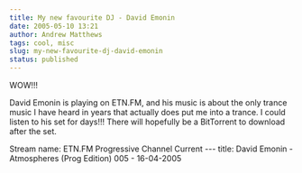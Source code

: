 ```yaml
---
title: My new favourite DJ - David Emonin
date: 2005-05-10 13:21
author: Andrew Matthews
tags: cool, misc
slug: my-new-favourite-dj-david-emonin
status: published
---
```


WOW!!!

David Emonin is playing on ETN.FM, and his music is about the only trance music I have heard in years that actually does put me into a trance. I could listen to his set for days!!!
There will hopefully be a BitTorrent to download after the set.

Stream name: ETN.FM Progressive Channel
Current ---
title: David Emonin - Atmospheres (Prog Edition) 005 - 16-04-2005
